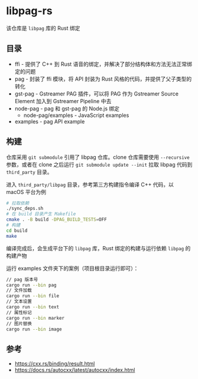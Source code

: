 # libpag-rs

该仓库是 `libpag` 库的 Rust 绑定

## 目录

* ffi - 提供了 C++ 到 Rust 语音的绑定，并解决了部分结构体和方法无法正常绑定的问题
* pag - 封装了 ffi 模块，将 API 封装为 Rust 风格的代码，并提供了父子类型的转化
* gst-pag - Gstreamer PAG 插件，可以将 PAG 作为 Gstreamer Source Element 加入到 Gstreamer Pipeline 中去
* node-pag - pag 和 gst-pag 的 Node.js 绑定
  * node-pag/examples - JavaScript examples
* examples - pag API example
 
## 构建

仓库采用 `git submodule` 引用了 libpag 仓库。clone 仓库需要使用 `--recursive` 参数，或者在 clone 之后运行 `git submodule update --init` 拉取 libpag 代码到 `third_party` 目录。

进入 `third_party/libpag` 目录，参考第三方构建指令编译 C++ 代码，以 macOS 平台为例

```sh
# 拉取依赖
./sync_deps.sh
# 在 build 目录产生 Makefile
cmake . -B build -DPAG_BUILD_TESTS=OFF
# 构建
cd build
make
```

编译完成后，会生成平台下的 `libpag` 库，Rust 绑定的构建与运行依赖 `libpag` 的构建产物

运行 examples 文件夹下的案例（项目根目录运行即可）：

```sh
// pag 版本号
cargo run --bin pag
// 文件加载
cargo run --bin file
// 文本设置
cargo run --bin text
// 属性标记
cargo run --bin marker
// 图片替换
cargo run --bin image
```

## 参考

* https://cxx.rs/binding/result.html
* https://docs.rs/autocxx/latest/autocxx/index.html